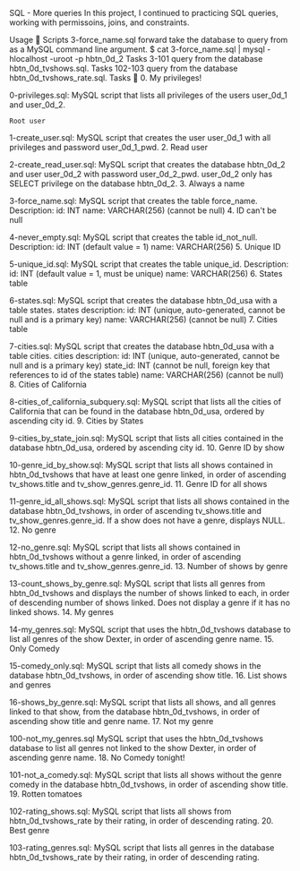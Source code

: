 SQL - More queries In this project, I continued to practicing SQL queries, working with permissoins, joins, and constraints.

Usage 🐬 Scripts 3-force_name.sql forward take the database to query from as a MySQL command line argument. $ cat 3-force_name.sql | mysql -hlocalhost -uroot -p hbtn_0d_2 Tasks 3-101 query from the database hbtn_0d_tvshows.sql. Tasks 102-103 query from the database hbtn_0d_tvshows_rate.sql. Tasks 📃 0. My privileges!

0-privileges.sql: MySQL script that lists all privileges of the users user_0d_1 and user_0d_2.

    Root user

1-create_user.sql: MySQL script that creates the user user_0d_1 with all privileges and password user_0d_1_pwd. 2. Read user

2-create_read_user.sql: MySQL script that creates the database hbtn_0d_2 and user user_0d_2 with password user_0d_2_pwd. user_0d_2 only has SELECT privilege on the database hbtn_0d_2. 3. Always a name

3-force_name.sql: MySQL script that creates the table force_name. Description: id: INT name: VARCHAR(256) (cannot be null) 4. ID can't be null

4-never_empty.sql: MySQL script that creates the table id_not_null. Description: id: INT (default value = 1) name: VARCHAR(256) 5. Unique ID

5-unique_id.sql: MySQL script that creates the table unique_id. Description: id: INT (default value = 1, must be unique) name: VARCHAR(256) 6. States table

6-states.sql: MySQL script that creates the database hbtn_0d_usa with a table states. states description: id: INT (unique, auto-generated, cannot be null and is a primary key) name: VARCHAR(256) (cannot be null) 7. Cities table

7-cities.sql: MySQL script that creates the database hbtn_0d_usa with a table cities. cities description: id: INT (unique, auto-generated, cannot be null and is a primary key) state_id: INT (cannot be null, foreign key that references to id of the states table) name: VARCHAR(256) (cannot be null) 8. Cities of California

8-cities_of_california_subquery.sql: MySQL script that lists all the cities of California that can be found in the database hbtn_0d_usa, ordered by ascending city id. 9. Cities by States

9-cities_by_state_join.sql: MySQL script that lists all cities contained in the database hbtn_0d_usa, ordered by ascending city id. 10. Genre ID by show

10-genre_id_by_show.sql: MySQL script that lists all shows contained in hbtn_0d_tvshows that have at least one genre linked, in order of ascending tv_shows.title and tv_show_genres.genre_id. 11. Genre ID for all shows

11-genre_id_all_shows.sql: MySQL script that lists all shows contained in the database hbtn_0d_tvshows, in order of ascending tv_shows.title and tv_show_genres.genre_id. If a show does not have a genre, displays NULL. 12. No genre

12-no_genre.sql: MySQL script that lists all shows contained in hbtn_0d_tvshows without a genre linked, in order of ascending tv_shows.title and tv_show_genres.genre_id. 13. Number of shows by genre

13-count_shows_by_genre.sql: MySQL script that lists all genres from hbtn_0d_tvshows and displays the number of shows linked to each, in order of descending number of shows linked. Does not display a genre if it has no linked shows. 14. My genres

14-my_genres.sql: MySQL script that uses the hbtn_0d_tvshows database to list all genres of the show Dexter, in order of ascending genre name. 15. Only Comedy

15-comedy_only.sql: MySQL script that lists all comedy shows in the database hbtn_0d_tvshows, in order of ascending show title. 16. List shows and genres

16-shows_by_genre.sql: MySQL script that lists all shows, and all genres linked to that show, from the database hbtn_0d_tvshows, in order of ascending show title and genre name. 17. Not my genre

100-not_my_genres.sql MySQL script that uses the hbtn_0d_tvshows database to list all genres not linked to the show Dexter, in order of ascending genre name. 18. No Comedy tonight!

101-not_a_comedy.sql: MySQL script that lists all shows without the genre comedy in the database hbtn_0d_tvshows, in order of ascending show title. 19. Rotten tomatoes

102-rating_shows.sql: MySQL script that lists all shows from hbtn_0d_tvshows_rate by their rating, in order of descending rating. 20. Best genre

103-rating_genres.sql: MySQL script that lists all genres in the database hbtn_0d_tvshows_rate by their rating, in order of descending rating.

